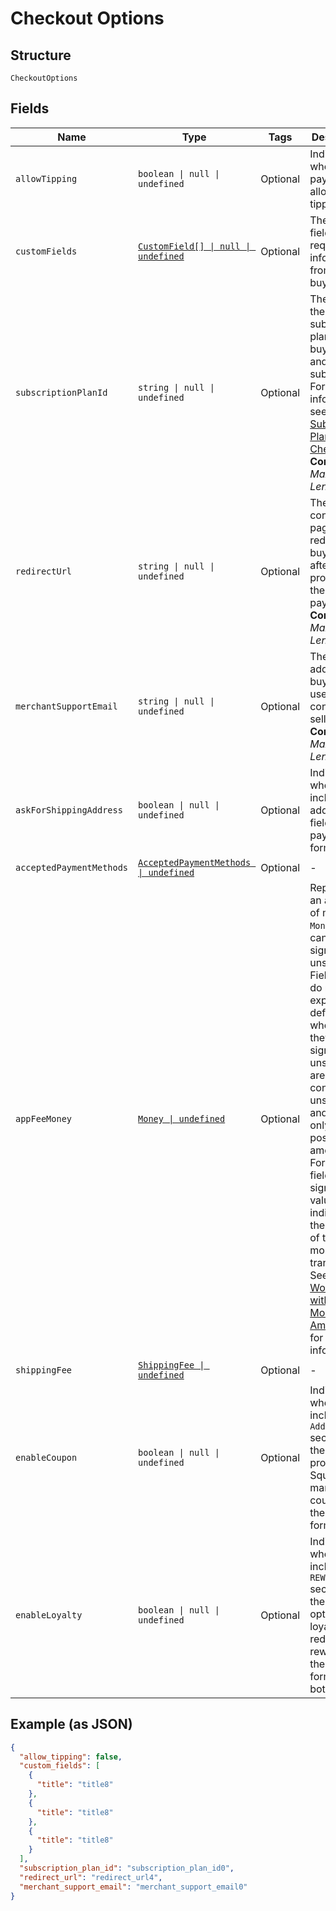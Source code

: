 
# Checkout Options

## Structure

`CheckoutOptions`

## Fields

| Name | Type | Tags | Description |
|  --- | --- | --- | --- |
| `allowTipping` | `boolean \| null \| undefined` | Optional | Indicates whether the payment allows tipping. |
| `customFields` | [`CustomField[] \| null \| undefined`](../models/custom-field.md) | Optional | The custom fields requesting information from the buyer. |
| `subscriptionPlanId` | `string \| null \| undefined` | Optional | The ID of the subscription plan for the buyer to pay and subscribe.<br/>For more information, see [Subscription Plan Checkout](https://developer.squareup.com/docs/checkout-api/subscription-plan-checkout).<br/>**Constraints**: *Maximum Length*: `255` |
| `redirectUrl` | `string \| null \| undefined` | Optional | The confirmation page URL to redirect the buyer to after Square processes the payment.<br/>**Constraints**: *Maximum Length*: `2048` |
| `merchantSupportEmail` | `string \| null \| undefined` | Optional | The email address that buyers can use to contact the seller.<br/>**Constraints**: *Maximum Length*: `256` |
| `askForShippingAddress` | `boolean \| null \| undefined` | Optional | Indicates whether to include the address fields in the payment form. |
| `acceptedPaymentMethods` | [`AcceptedPaymentMethods \| undefined`](../models/accepted-payment-methods.md) | Optional | - |
| `appFeeMoney` | [`Money \| undefined`](../models/money.md) | Optional | Represents an amount of money. `Money` fields can be signed or unsigned.<br/>Fields that do not explicitly define whether they are signed or unsigned are<br/>considered unsigned and can only hold positive amounts. For signed fields, the<br/>sign of the value indicates the purpose of the money transfer. See<br/>[Working with Monetary Amounts](https://developer.squareup.com/docs/build-basics/working-with-monetary-amounts)<br/>for more information. |
| `shippingFee` | [`ShippingFee \| undefined`](../models/shipping-fee.md) | Optional | - |
| `enableCoupon` | `boolean \| null \| undefined` | Optional | Indicates whether to include the `Add coupon` section for the buyer to provide a Square marketing coupon in the payment form. |
| `enableLoyalty` | `boolean \| null \| undefined` | Optional | Indicates whether to include the `REWARDS` section for the buyer to opt in to loyalty, redeem rewards in the payment form, or both. |

## Example (as JSON)

```json
{
  "allow_tipping": false,
  "custom_fields": [
    {
      "title": "title8"
    },
    {
      "title": "title8"
    },
    {
      "title": "title8"
    }
  ],
  "subscription_plan_id": "subscription_plan_id0",
  "redirect_url": "redirect_url4",
  "merchant_support_email": "merchant_support_email0"
}
```

